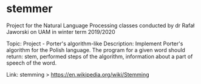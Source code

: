 # stemmer
Project for the Natural Language Processing classes conducted by dr Rafał Jaworski on UAM in winter term 2019/2020


Topic: Project - Porter's algorithm-like
Description: Implement Porter's algorithm for the Polish language. 
The program for a given word should return: stem, performed steps of the algorithm, 
information about a part of speech of the word.

Link: stemming > https://en.wikipedia.org/wiki/Stemming
